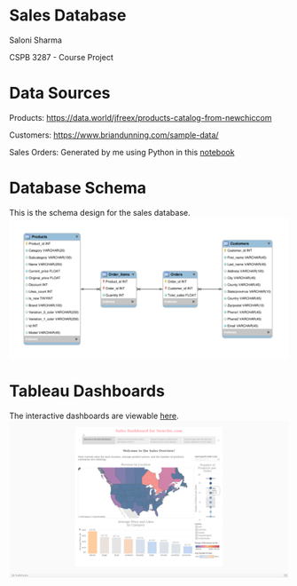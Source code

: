 # Sales Database
Saloni Sharma

CSPB 3287 - Course Project

# Data Sources
Products: https://data.world/jfreex/products-catalog-from-newchiccom

Customers: https://www.briandunning.com/sample-data/

Sales Orders: Generated by me using Python in this [notebook](DataProcessing.ipynb)

# Database Schema
This is the schema design for the sales database.
![Image of schema](SalesDB_Diagram.png)

# Tableau Dashboards
The interactive dashboards are viewable [here](https://public.tableau.com/profile/saloni.s5845#!/vizhome/3287Project_WorkBook/MainStory).
![Image of Dashboard](TableauSummaryPage.png)
